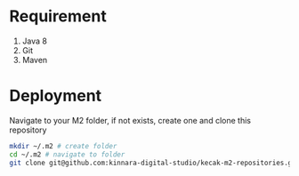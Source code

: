 # Requirement

1.  Java 8
2.  Git
3.  Maven

# Deployment
Navigate to your M2 folder, if not exists, create one and clone this repository
```bash
mkdir ~/.m2 # create folder
cd ~/.m2 # navigate to folder
git clone git@github.com:kinnara-digital-studio/kecak-m2-repositories.git # clone repository
```
